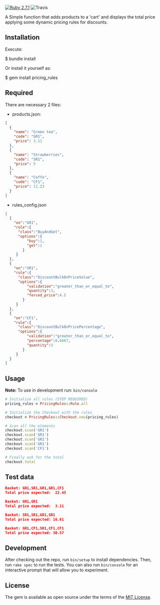 
[![Ruby 2.7.1](https://img.shields.io/badge/ruby-2.7.1-blue.svg)](https://www.ruby-lang.org/es/news/2020/03/31/ruby-2-7-1-released/) ![Travis](https://api.travis-ci.com/jvelez1/pricing_rules.svg?branch=main)

A Simple function that adds products to a 'cart' and displays the total price applying some dynamic pricing rules for discounts.

## Installation

Execute:

  $ bundle install

Or install it yourself as:

  $ gem install pricing_rules

## Required

There are necessary 2 files:

* products.json:

```JSON
[
  {
    "name": "Green tea",
    "code": "GR1",
    "price": 3.11
  },
  {
    "name": "Strawberries",
    "code": "SR1",
    "price": 5
  },
  {
    "name": "Coffe",
    "code": "CF1",
    "price": 11.23
  }
]

```

* rules_config.json

```JSON
[
  {
    "on":"GR1",
    "rule":{
      "class":"BuyAndGet",
      "options":{
          "buy":1,
          "get":1
        }
     }
  },
  {
    "on":"SR1",
    "rule":{
      "class":"DiscountBulkOnPriceValue",
      "options":{
          "validation":"greater_than_or_equal_to",
          "quantity":3,
          "forced_price":4.5
        }
     }
  },
  {
    "on":"CF1",
    "rule":{
      "class":"DiscountBulkOnPricePercentage",
      "options":{
          "validation":"greater_than_or_equal_to",
          "percentage":0.6667,
          "quantity":3
        }
     }
  }
]

```


## Usage

**Note:**
To use in development run: `bin/console`

```ruby
# Initialize all rules (STEP REQUIRED)
pricing_rules = PricingRules::Rule.all

# Initialize the Checkout with the rules
checkout = PricingRules::Checkout.new(pricing_rules)

# Scan all the elements
checkout.scan('GR1')
checkout.scan('SR1')
checkout.scan('GR1')
checkout.scan('GR1')
checkout.scan('CF1')

# Finally ask for the total
checkout.total
```

## Test data
```Json
Basket: GR1,SR1,GR1,GR1,CF1
Total price expected: ​ 22.45

Basket: GR1,GR1
Total price expected: ​ 3.11

Basket: SR1,SR1,GR1,SR1
Total price expected:​ 16.61

Basket: GR1,CF1,SR1,CF1,CF1
Total price expected:​ 30.57
```

## Development

After checking out the repo, run `bin/setup` to install dependencies. Then, run `rake spec` to run the tests. You can also run `bin/console` for an interactive prompt that will allow you to experiment.

## License

The gem is available as open source under the terms of the [MIT License](https://opensource.org/licenses/MIT).
